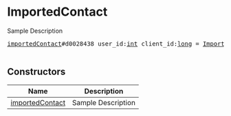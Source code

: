 # ImportedContact

Sample Description

<pre>
<a href="../constructor/importedContact.md">importedContact</a>#d0028438 user_id:<a href="../type/int.md">int</a> client_id:<a href="../type/long.md">long</a> = <a href="../type/ImportedContact.md">ImportedContact</a>;

</pre>

## Constructors

| Name | Description |
|------|-------------|
| [importedContact](../constructor/importedContact.md) | Sample Description |

